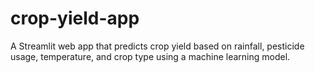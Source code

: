 # crop-yield-app
A Streamlit web app that predicts crop yield based on rainfall, pesticide usage, temperature, and crop type using a machine learning model.
